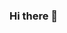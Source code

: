### Hi there 👋

<!--
**NajikijaN/NajikijaN** is a ✨ _special_ ✨ repository because its `README.md` (this file) appears on your GitHub profile.


- 🔭 I’m currently working on: creating Flipper shit
- 🌱 I’m currently learning: Python, C++
- 👯 I’m looking to collaborate on: -
- 🤔 I’m looking for help with: -
- 💬 Ask me about: Flipper Zero shit
- 📫 How to reach me: https://discordapp.com/users/809131625794895883
- 😄 Pronouns: He/Him
- ⚡ Fun fact: I'm not bald
-->
